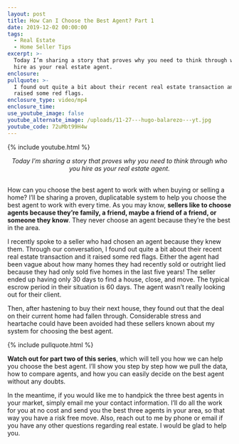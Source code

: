 ```yaml
---
layout: post
title: How Can I Choose the Best Agent? Part 1
date: 2019-12-02 00:00:00
tags:
  - Real Estate
  - Home Seller Tips
excerpt: >-
  Today I’m sharing a story that proves why you need to think through who you
  hire as your real estate agent.
enclosure:
pullquote: >-
  I found out quite a bit about their recent real estate transaction and it
  raised some red flags.
enclosure_type: video/mp4
enclosure_time:
use_youtube_image: false
youtube_alternate_image: /uploads/11-27---hugo-balarezo---yt.jpg
youtube_code: 72uMbt99H4w
---
```


{% include youtube.html %}

<center><em>Today I&rsquo;m sharing a story that proves why you need to think through who you hire as your real estate agent.</em></center>

<br>How can you choose the best agent to work with when buying or selling a home? I’ll be sharing a proven, duplicatable system to help you choose the best agent to work with every time. As you may know, **sellers like to choose agents because they’re family, a friend, maybe a friend of a friend, or someone they know**. They never choose an agent because they’re the best in the area.

I recently spoke to a seller who had chosen an agent because they knew them. Through our conversation, I found out quite a bit about their recent real estate transaction and it raised some red flags. Either the agent had been vague about how many homes they had recently sold or outright lied because they had only sold five homes in the last five years\! The seller ended up having only 30 days to find a house, close, and move. The typical escrow period in their situation is 60 days. The agent wasn’t really looking out for their client.

Then, after hastening to buy their next house, they found out that the deal on their current home had fallen through. Considerable stress and heartache could have been avoided had these sellers known about my system for choosing the best agent.

{% include pullquote.html %}

**Watch out for part two of this series**, which will tell you how we can help you choose the best agent. I’ll show you step by step how we pull the data, how to compare agents, and how you can easily decide on the best agent without any doubts.

In the meantime, if you would like me to handpick the three best agents in your market, simply email me your contact information. I’ll do all the work for you at no cost and send you the best three agents in your area, so that way you have a risk free move. Also, reach out to me by phone or email if you have any other questions regarding real estate. I would be glad to help you.